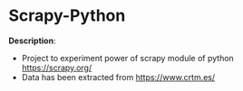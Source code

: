 # Scrapy-Python

**Description**:
- Project to experiment power of scrapy module of python https://scrapy.org/
- Data has been extracted from https://www.crtm.es/
